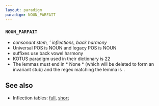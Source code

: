 ```yaml
---
layout: paradigm
paradigm: NOUN_PARFAIT
---
```

### ` NOUN_PARFAIT `

* _consonant stem, ’ inflections, back harmony_
* Universal POS is NOUN and legacy POS is NOUN
* suffixes use back vowel harmony
* KOTUS paradigm used in their dictionary is 22
* The lemmas must end in * None * (which will be deleted to form an invariant stub) and the regex matching the lemma is ` . `

## See also

* Inflection tables: [full](gen/P/parfait.html), [short](gen/P/parfait_wikt.html)

